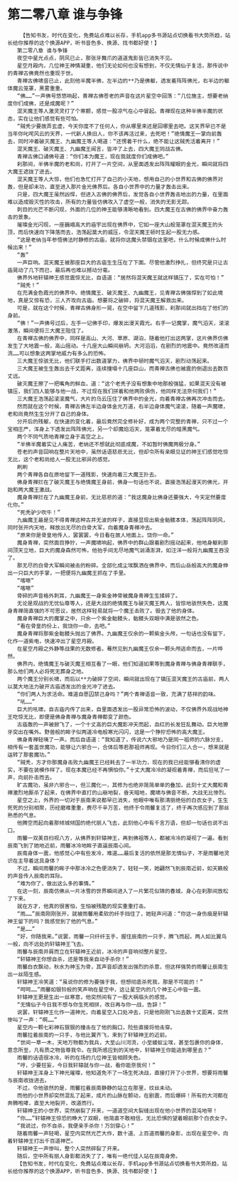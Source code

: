 # 第二零八章 谁与争锋
        【告知书友，时代在变化，免费站点难以长存，手机app多书源站点切换看书大势所趋，站长给你推荐的这个换源APP，听书音色多、换源、找书都好使！】
       第二零八章 谁与争锋
       夜空中星光点点，阴风已止，那张牙舞爪的道道鬼影皆已消失不见。
       星空月殿内，几位神王神情凝重，他们无论如何也没有想到，不仅无情仙子复活，那传说中的青禅古佛竟然也重现于世。
       青禅古佛啸音已止，此刻他半魔半佛，左半边的**乃是佛躯，透发着阵阵佛光，右半边的躯体魔云笼罩，黑雾重重。
       “佛……”一声佛号悠悠响起，青禅古佛苍老的声音在这片星空中回荡：“几位施主，想要老纳度你们成佛，还是成魔呢？”
       混天魔王等人激灵灵打了个寒颤，感觉一股凉气在心中冒起。青禅现在这种半佛半魔的状态，实在让他们感觉有些可怕。
       “贼秃少要故弄玄虚，今天你度不了任何人，你从哪里来还是回哪里去吧。这天界早已不是当年你叱咤风云的天界，一代新人换旧人，你不该再活过来，去死吧！”绝情魔王一掌向前轰去，同时冲着破灭魔王、九幽魔王等人喝道：“还愣着干什么，绝不能让这贼秃活着离开！”
       混天魔王、破灭魔王、九幽魔王闻言，皆冲了上去，四大魔王同战古佛。
       青禅古佛口诵佛号道：“你们本为魔王，现在我就度你们成佛吧。”
       刹那间，半佛半魔的老和尚，打开了一片空间，从里面透发出阵阵耀眼的金光，瞬间就将四大魔王遮拢了进去。
       混天魔王等人大惊，他们也急忙打开了自己的小天地，想用自己的小世界和古佛的佛界对轰，但是却未功，直至进入那片金光佛界后。各自小世界中的力量才轰击出来。
       只是，四大魔王虽然凶悍，但进入古佛的佛界后，发觉各自小世界轰击地出的力量，在里面难以造成毁灭性的攻击，所有的力量皆仿佛攻入了虚空一般，消失的无影无踪。
       刺目的光芒不断闪现，外面的几位的神王能够清晰地看到。四大魔王在古佛的佛界中奋力轰击的景象。
       璀璨金光闪现，一座巍峨高大的庙宇出现在佛界中，它如一座大山般笼罩在混天魔王的头顶，而后快速向下降落而去，浩荡起莫大的威压，令混天魔王顿时生起一股无力感。
       “这是老纳当年参悟佛法时静修的古庙，就将你这魔头禁锢在这里吧，什么时候成佛什么时候出来！”
       “轰”
       一声巨响。混天魔王被那座巨大的古庙生生压在了下面。尽管他激烈挣扎，但终究是只让古庙晃动了几下而已，最后再也难以撼动分毫。
       佛界外地轩辕神王感觉震惊无比，自语道：“居然将混天魔王就这样镇压了，实在可怕！”
       “贼秃！”
       在充满金色霞光的佛界中。绝情魔王、破灭魔王、九幽魔王，见青禅古佛强悍到了如此境地，真是又惊有恐，三人齐攻向古庙。想要将之破碎，将混天魔王解救出来。
       可是，就在这个时候，青禅古佛身形一晃，在空中留下几道残影，刹那间就出挡在了他们的身前。
       “佛！”一声佛号过后，左手一记佛手印，爆发出漫天霞光。右手一记魔掌，魔气滔天，滚滚激荡，瞬间便将三大魔王阻住了。
       在青禅古佛的佛界中，同样是高山、大河、草原、湖泊，随着他打出这两掌，这片佛界仿佛发生了大地震一般，高山摇动。十几座大山瞬间崩坍。大河滔滔，在剧烈的地震中。竟然改道而流……可以想象这两掌地威力有多么的恐怖。
       三大魔王惊骇无比，他们联手打出数道掌力，佛界中顿时魔气滔天，剧烈动荡起来。
       三大魔王被生生轰出去千丈距离，连续撞塌十几座巨山，而青禅古佛也被震的倒退出去数百丈远。
       破灭魔王擦了一把嘴角的鲜血，道：“这个老秃子没有想象中地那般强猛，如果混天没有被镇压，我们四人能够与他一战，不过现在我们拼着和他两败俱伤，他同样无法奈何我们！”
       三大魔王浩荡起滚滚魔气，大片的乌云压住了佛界中的金光，向着青禅古佛再次冲击而去。
       然而就在这个时候，青禅古佛左半边身体金光万道，右半边身体魔气滚滚，随着一声魔啸，老和尚竟然生生分开了自己的身体。
       分开后的残躯，在快速的变化着，最后竟然完全修补好，成为两个完整的青禅，只不过一个宝相庄严，浑身上下透发出阵阵佛光，另一个却魔焰滔天，笼罩着无尽的暗黑魔气。
       两个不同气质地青禅立身于高空之上。
       “半佛半魔着实让人痛苦，老纳还不想就此彻底成魔，不如暂时佛魔两极分身。”
       苍老的声音回响在整片天地中，虽然话语慈悲无比，但却令所有亲眼见证的神王们感觉吃惊无比，这个老和尚给人一股无比邪异的感觉。
       刷刷
       两个青禅各自在原地留下一道残影，快速向着三大魔王扑去。
       佛身青禅拦在了破灭魔王与绝情魔王身前，佛身一句话也不说，直接浩荡起漫天的佛光，开始和两大魔王激战。
       魔身青禅拦在了九幽魔王身前，无比慈悲的道：“我这魔身比佛身还要强大，今天定然要度化你。”
       “死秃驴少吹牛！”
       九幽魔王最是见不得青禅这种古井无波的样子，直接显现出紫金骷髅本体，荡起阵阵阴风，同时张开内天地，释放出无尽的白骨大军，向着魔身青禅冲去。
       “原来你是骨皇地传人，罢罢罢，今日看在故人地面上。饶你一命。”
       魔身青禅，突然面目狰狞，一声魔啸响起，佛界中的群山跟着剧烈摇动起来，他地身躯刹那间顶天立地，巨大的魔身森然可怖，他抬手间无尽地魔气汹涌澎湃，如汪洋一般将九幽魔王吞没了。
       那无尽的白骨大军瞬间被击的粉碎。全部化成尘埃飘洒在佛界中，而后山岳般高大的魔身伸出一只巨大的手掌，一把便将九幽魔王抓在了手里。
       “喀嚓”
       “喀嚓”
       骨碎的声音格外刺耳，九幽魔王一身紫金神骨被魔身青禅生生揉碎了。
       无论是观战的无忧仙尊等人，还是大战的绝情魔王与破灭魔王两人，皆惊地骇然失色，这魔身青禅简直强的不可思议，居然这样轻易就将一个魔王击败了。毁去了他的身体。
       魔身青禅巨大的魔掌之中，只余一个紫金骷髅头，骷髅头双眼中满是骇然之色。
       “看在骨皇的份上，我饶你一命，去吧。”
       魔身青禅将那紫金骷髅头抛出了佛界。九幽魔王仅余的一颗紫金头颅，一句话也没有留下，化作一道紫电，快速冲出了星空月殿。
       在星空月殿之外静等战果的无数修者。蓦然见到九幽魔王仅余一颗头颅逃命而去，一片哗然。
       佛界内，绝情魔王与破灭魔王相互看了一眼，他们知道如果等到魔身青禅与佛身青禅联手，那么他们两人必将死无葬身之地。
       两个魔王分别长啸，而后以**力破碎了空间，瞬间就出现在了镇压混天魔王的古庙前，两人以莫大地法力破开古庙透发出的金光冲了进去。
       “你们两人为求活命。难道自愿囚禁己身吗？”两个青禅语音一致，充满了慈祥的韵味。
       “吼……”
       巨大的吼啸，自古庙内传了出来，自里面透发出一股异常恐怖的波动，不仅佛界外观战地神王吃惊无比，即便是佛身青禅与魔身青禅都变了颜色。
       古庙轰的一声被掀飞了，一个十丈高的巨大魔影冲天而起，血红的长发狂乱舞动。巨大地獠牙突出在嘴外。野兽般的眸子似两道冷电般寒光闪闪，这是一个狰狞恐怖的高大魔王。
       佛身青禅轻咦了一声。而后自语道：“我知道了，传说六大邪地乃是同一祖师的六脉分支，相传有一套盖世魔功，能够让六邪合一，合体后等若那祖师再现。今日你们三人合一，想来就是运转了那套魔功。”
       “贼秃，方才你那魔身击败九幽魔王已经耗去了一半功力，现在的我已经能够看清你的虚实，不要在装模作样了。现在本魔已经不再惧怕你。”十丈大魔冷冷的凝视着青禅，而后狂吼了一声，向前扑击而去。
       旷古魔功，虽非六邪合一，但三魔化一，其修为也绝非简简单单的叠加，此刻十丈大魔和青禅激烈地厮杀了起来，在佛界中直打的山崩地裂，昏天暗地，魔啸与佛音不断，大战无比惨烈。
       星空之上，外界的一切对于辰南来说都早已消失，他眼中唯有那清丽绝俗的白衣女子，生生死死的分别相聚，历经磨难重重，费尽千辛万苦，他终于令雨馨复活了，终于再次感应到了那丝熟悉的气息。
       他腾空而起向着那倾城倾国的绝代丽人飞去，此刻他心中有千言万语，但却一句话也说不出口。
       雨馨一双美目扫视八方，从佛界到轩辕神王，再到佛祖等人，都被冷冷的凝视了一遍。看到辰南飞到了她地近前，雨馨冰冷地眸子直逼辰南心间。
       辰南身体一震，他感觉心中有些发冷，难道……最后复活的依然是那无情仙子，不是雨馨地灵识在主导着这具身体？
       不过，瞬间雨馨的眸子中那冰冷之色便消失了，轻轻一笑，她翩然飞到辰南近前，如天籁般的声音传人辰南的耳际。
       “难为你了，做出这么多的事情。”
       在这一刻，辰南仿佛从一片冰雪的世界瞬间进入了一片繁花似锦的春城，身心在刹那间放松了下来。
       就在方才，他真的很害怕，生怕被残酷的现实重重打击。
       “雨……”辰南刚刚张开，就被雨馨用柔软的纤手挡住了，她轻声问道：“你这一身伤痕是轩辕神王留下的吗？我感觉到了他的气息。”
       “是……”
       “好，你随我来。”说罢，雨馨一只纤纤玉手，握住辰南的一只手，腾飞而起，两人如比翼鸟一般，向不远处的轩辕神王飞去。
       雨馨与辰南并肩而立在轩辕神王近前，冰冷的声音响彻整片星空。
       “轩辕神王你想自杀，还是等我亲自动手杀你！”
       雨馨白衣飘动，秋水为神玉为骨，其声音却透发出强烈的杀意，但这样强势的雨馨让辰南生出一丝陌生感。
       轩辕神王冷笑道：“虽说你的修为要强于我，但想彻底杀死我，那是不可能的！”
       “呵呵……”雨馨如银铃般的笑声响在星空中，这让星空内的几个神王心中皆一震。
       轩辕神王更是生出一丝寒意，他突然间有了一股大祸临头的感觉。
       “无情仙子今日我不想与你生死相拼，改日再与你一战，告辞！”
       说罢，轩辕神王化作一道神光，向着星空入口处冲去，只是他刚刚飞出去数十丈距离，突然惨叫了一声：“啊……”
       星空内一颗七彩神石狠狠的撞击在了他的胸口，险些直接将他击穿。
       雨馨拉着辰南的一只手，与他比翼齐飞，来到了轩辕神王的近前。
       “世间一草一木，天地万物都为我兵，大至山川河流，小至蝼蚁尘埃，甚至包裹你的身体，意念所至，凡有质之物皆尊我令。在我所感应到的天地中，轩辕神王你能逃到哪里去？”
       雨馨的话语很冰冷，听的在场的几位神王皆相顾失色。
       “哼，少要狂妄，今日我轩辕就与你一战，看你能奈我何！”
       轩辕神王浑身上下神光璀璨，他知道免不了一场生死决战，直接打开了小世界，想要将雨馨与辰南收拢进去。
       不过，令他骇然的是，雨馨拉着辰南静静的站立在那里，纹丝未动。
       而他的小世界却突然混乱了起来，成片的山脉在颤动，在剧震，而后爆碎！所有的大河都在奔腾咆哮，直至大地裂开，改道而行。
       轩辕神王的小世界，突然崩裂了开来，一道道空间大裂缝出现在他小世界的混沌地带！
       “你……”轩辕神王惊恐的睁大了双眼，他简直不敢相信，无比恐惧的望着眼前那个白衣女子。
       “我说过，你不自杀，我便亲手杀你！万剑穿心！”
       随着雨馨一声轻喝，星空内突然光芒大作，数十道、上百道雨馨的身影，出现在星空中，向着轩辕神王打出千百道神芒。
       轩辕神王一声惨叫，整个人突然碎裂了开来。
       随后，空中所有丽人身影都消失了了，唯有一绝代佳人站在辰南身旁。
       【告知书友，时代在变化，免费站点难以长存，手机app多书源站点切换看书大势所趋，站长给你推荐的这个换源APP，听书音色多、换源、找书都好使！】
